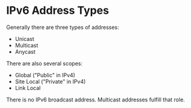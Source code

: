# IPv6 Address Types

Generally there are three types of addresses:

* Unicast
* Multicast
* Anycast



There are also several scopes:

* Global \("Public" in IPv4\)
* Site Local \("Private" in IPv4\)
* Link Local



There is no IPv6 broadcast address. Multicast addresses fulfill that role.


